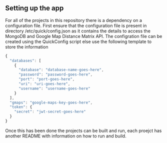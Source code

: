 ## Setting up the app
For all of the projects in this repository there is a dependency on a configuration file.
First ensure that the configuration file is present in directory /etc/quick/config.json
as it contains the details to access the MongoDB and Google Map Distance Matrix API.
The configration file can be created using the QuickConfig script else use the following template to store the information
```javascript
{
  "databases": [
    {
      "database": "database-name-goes-here",
      "password": "password-goes-here",
      "port": "port-goes-here",
      "uri": "uri-goes-here",
      "username": "username-goes-here"
    }
  ],
  "gmaps": "google-maps-key-goes-here",
  "token": {
    "secret": "jwt-secret-goes-here"
  }
}
```

Once this has been done the projects can be built and run, each proejct has another README with information on how to run and build.